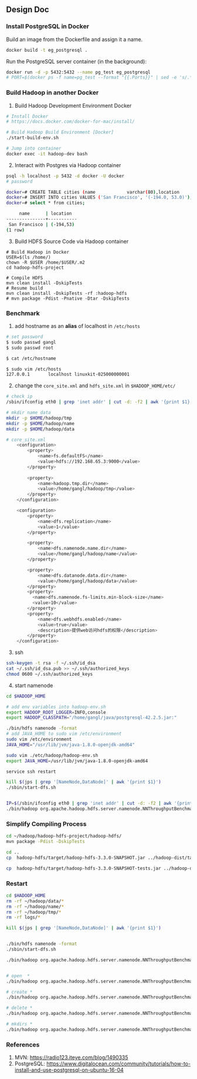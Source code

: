 ## Design Doc

### Install PostgreSQL in Docker

Build an image from the Dockerfile and assign it a name.

```bash
docker build -t eg_postgresql .
```

Run the PostgreSQL server container (in the background):

```bash
docker run -d -p 5432:5432 --name pg_test eg_postgresql
# PORT=$(docker ps -f name=pg_test --format "{{.Ports}}" | sed -e 's/.*://' | awk -F'[->]' '{print $1}')
```


### Build Hadoop in another Docker

1. Build Hadoop Development Environment Docker

```bash
# Install Docker
# https://docs.docker.com/docker-for-mac/install/

# Build Hadoop Build Environment [Docker]
./start-build-env.sh

# Jump into container
docker exec -it hadoop-dev bash
```


2. Interact with Postgres via Hadoop container

```bash
psql -h localhost -p 5432 -d docker -U docker
# password

docker=# CREATE TABLE cities (name            varchar(80),location        point);
docker=# INSERT INTO cities VALUES ('San Francisco', '(-194.0, 53.0)');
docker=# select * from cities;

     name      | location
---------------+-----------
 San Francisco | (-194,53)
(1 row)
```


3. Build HDFS Source Code via Hadoop container

```
# Build Hadoop in Docker
USER=$(ls /home/)
chown -R $USER /home/$USER/.m2
cd hadoop-hdfs-project

# Compile HDFS
mvn clean install -DskipTests
# Resume build
mvn clean install -DskipTests -rf :hadoop-hdfs
# mvn package -Pdist -Pnative -Dtar -DskipTests
```

### Benchmark

1. add hostname as an **alias** of localhost in `/etc/hosts`

```bash
# set password
$ sudo passwd gangl
$ sudo passwd root

$ cat /etc/hostname

$ sudo vim /etc/hosts 
127.0.0.1       localhost linuxkit-025000000001
```

2. change the `core_site.xml` and `hdfs_site.xml` in `$HADOOP_HOME/etc/`

```bash
# check ip
/sbin/ifconfig eth0 | grep 'inet addr' | cut -d: -f2 | awk '{print $1}'
```

```bash
# mkdir name data
mkdir -p $HOME/hadoop/tmp
mkdir -p $HOME/hadoop/name
mkdir -p $HOME/hadoop/data
```

```bash
# core_site.xml
	<configuration>
	    <property>
	        <name>fs.defaultFS</name>
	        <value>hdfs://192.168.65.3:9000</value>
	    </property>
	    
	    <property>
	        <name>hadoop.tmp.dir</name>
	        <value>/home/gangl/hadoop/tmp</value>
	    </property>
	</configuration>
```

```bash
	<configuration>
		<property>
			<name>dfs.replication</name>
			<value>1</value>
		</property>

		<property>
			<name>dfs.namenode.name.dir</name>
			<value>/home/gangl/hadoop/name</value>
		</property>

		<property>
			<name>dfs.datanode.data.dir</name>
			<value>/home/gangl/hadoop/data</value>
		</property>
		<property>
		  <name>dfs.namenode.fs-limits.min-block-size</name>
		  <value>10</value>
		</property>
		<property>
	        <name>dfs.webhdfs.enabled</name>
	        <value>true</value>
	        <description>提供web访问hdfs的权限</description>
	    </property>
	</configuration>
```

3. ssh

```bash
ssh-keygen -t rsa -f ~/.ssh/id_dsa  
cat ~/.ssh/id_dsa.pub >> ~/.ssh/authorized_keys  
chmod 0600 ~/.ssh/authorized_keys
```

4. start namenode

```bash
cd $HADOOP_HOME

# add env variables into hadoop-env.sh
export HADOOP_ROOT_LOGGER=INFO,console
export HADOOP_CLASSPATH="/home/gangl/java/postgresql-42.2.5.jar:"

./bin/hdfs namenode -format
# add JAVA_HOME to sudo vim /etc/environment
sudo vim /etc/environment
JAVA_HOME="/usr/lib/jvm/java-1.8.0-openjdk-amd64"

sudo vim ./etc/hadoop/hadoop-env.sh
export JAVA_HOME=/usr/lib/jvm/java-1.8.0-openjdk-amd64

service ssh restart

kill $(jps | grep '[NameNode,DataNode]' | awk '{print $1}')
./sbin/start-dfs.sh


IP=$(/sbin/ifconfig eth0 | grep 'inet addr' | cut -d: -f2 | awk '{print $1}')
./bin/hadoop org.apache.hadoop.hdfs.server.namenode.NNThroughputBenchmark -fs hdfs://${IP}:9000 -op open -threads 1 -files 1 -keepResults -logLevel INFO
```

### Simplify Compiling Process

```bash
cd ~/hadoop/hadoop-hdfs-project/hadoop-hdfs/
mvn package -Pdist -DskipTests

cd ..
cp  hadoop-hdfs/target/hadoop-hdfs-3.3.0-SNAPSHOT.jar ../hadoop-dist/target/hadoop-3.3.0-SNAPSHOT/share/hadoop/hdfs/

cp  hadoop-hdfs/target/hadoop-hdfs-3.3.0-SNAPSHOT-tests.jar ../hadoop-dist/target/hadoop-3.3.0-SNAPSHOT/share/hadoop/hdfs/
```

### Restart

```bash
cd $HADOOP_HOME
rm -rf ~/hadoop/data/*
rm -rf ~/hadoop/name/*
rm -rf ~/hadoop/tmp/*
rm -rf logs/*

kill $(jps | grep '[NameNode,DataNode]' | awk '{print $1}')


./bin/hdfs namenode -format
./sbin/start-dfs.sh

./bin/hadoop org.apache.hadoop.hdfs.server.namenode.NNThroughputBenchmark -fs hdfs://${IP}:9000 -op open -threads 1 -files 100000 -keepResults -logLevel INFO


# open  *
./bin/hadoop org.apache.hadoop.hdfs.server.namenode.NNThroughputBenchmark -fs hdfs://${IP}:9000 -op open -threads 100 -files 100 -keepResults -logLevel INFO

# create *
./bin/hadoop org.apache.hadoop.hdfs.server.namenode.NNThroughputBenchmark -fs hdfs://${IP}:9000 -op create -threads 1 -files 2 -keepResults -logLevel INFO

# delete *
./bin/hadoop org.apache.hadoop.hdfs.server.namenode.NNThroughputBenchmark -fs hdfs://${IP}:9000 -op delete -threads 1 -files 10 -keepResults -logLevel INFO

# mkdirs *
./bin/hadoop org.apache.hadoop.hdfs.server.namenode.NNThroughputBenchmark -fs hdfs://${IP}:9000 -op mkdirs -threads 1 -dirs 10 -keepResults -logLevel INFO
```


### References

1. MVN: https://radio123.iteye.com/blog/1490335
2. PostgreSQL: https://www.digitalocean.com/community/tutorials/how-to-install-and-use-postgresql-on-ubuntu-16-04
